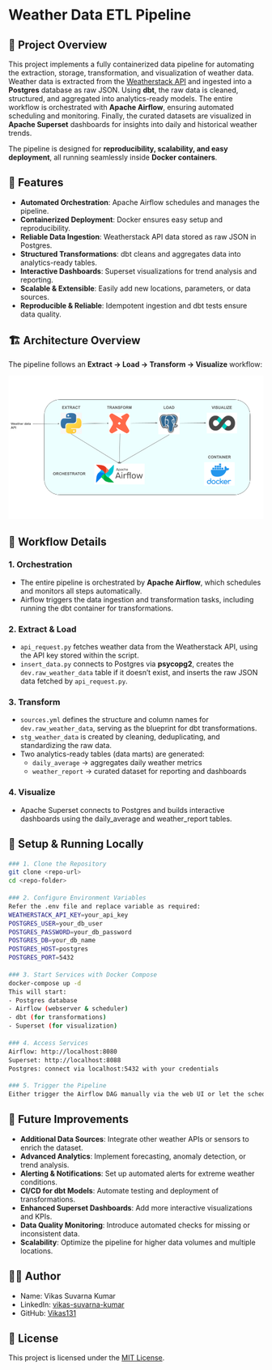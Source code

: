 # Weather Data ETL Pipeline

## 📘 Project Overview
This project implements a fully containerized data pipeline for automating the extraction, storage, transformation, and visualization of weather data.  
Weather data is extracted from the [Weatherstack API](https://weatherstack.com/) and ingested into a **Postgres** database as raw JSON. Using **dbt**, the raw data is cleaned, structured, and aggregated into analytics-ready models. The entire workflow is orchestrated with **Apache Airflow**, ensuring automated scheduling and monitoring. Finally, the curated datasets are visualized in **Apache Superset** dashboards for insights into daily and historical weather trends.  

The pipeline is designed for **reproducibility, scalability, and easy deployment**, all running seamlessly inside **Docker containers**.

## 🚀 Features

- **Automated Orchestration**: Apache Airflow schedules and manages the pipeline.  
- **Containerized Deployment**: Docker ensures easy setup and reproducibility.  
- **Reliable Data Ingestion**: Weatherstack API data stored as raw JSON in Postgres.  
- **Structured Transformations**: dbt cleans and aggregates data into analytics-ready tables.  
- **Interactive Dashboards**: Superset visualizations for trend analysis and reporting.  
- **Scalable & Extensible**: Easily add new locations, parameters, or data sources.  
- **Reproducible & Reliable**: Idempotent ingestion and dbt tests ensure data quality.

## 🏗️ Architecture Overview

The pipeline follows an **Extract → Load → Transform → Visualize** workflow:

![Architecture Diagram](./images/Weather_data_ETL_flow.png)


## 🔁 Workflow Details

### 1. Orchestration
- The entire pipeline is orchestrated by **Apache Airflow**, which schedules and monitors all steps automatically.  
- Airflow triggers the data ingestion and transformation tasks, including running the dbt container for transformations.

### 2. Extract & Load
- `api_request.py` fetches weather data from the Weatherstack API, using the API key stored within the script.  
- `insert_data.py` connects to Postgres via **psycopg2**, creates the `dev.raw_weather_data` table if it doesn’t exist, and inserts the raw JSON data fetched by `api_request.py`.

### 3. Transform
- `sources.yml` defines the structure and column names for `dev.raw_weather_data`, serving as the blueprint for dbt transformations.  
- `stg_weather_data` is created by cleaning, deduplicating, and standardizing the raw data.  
- Two analytics-ready tables (data marts) are generated:  
  - `daily_average` → aggregates daily weather metrics  
  - `weather_report` → curated dataset for reporting and dashboards

### 4. Visualize
- Apache Superset connects to Postgres and builds interactive dashboards using the daily_average and weather_report tables.

## 🧪 Setup & Running Locally

```bash
### 1. Clone the Repository
git clone <repo-url>
cd <repo-folder>

### 2. Configure Environment Variables
Refer the .env file and replace variable as required:
WEATHERSTACK_API_KEY=your_api_key
POSTGRES_USER=your_db_user
POSTGRES_PASSWORD=your_db_password
POSTGRES_DB=your_db_name
POSTGRES_HOST=postgres
POSTGRES_PORT=5432

### 3. Start Services with Docker Compose
docker-compose up -d
This will start:
- Postgres database
- Airflow (webserver & scheduler)
- dbt (for transformations)
- Superset (for visualization)

### 4. Access Services
Airflow: http://localhost:8080
Superset: http://localhost:8088
Postgres: connect via localhost:5432 with your credentials

### 5. Trigger the Pipeline
Either trigger the Airflow DAG manually via the web UI or let the scheduled DAG run automatically.
```

## 🚀 Future Improvements

- **Additional Data Sources**: Integrate other weather APIs or sensors to enrich the dataset.  
- **Advanced Analytics**: Implement forecasting, anomaly detection, or trend analysis.  
- **Alerting & Notifications**: Set up automated alerts for extreme weather conditions.  
- **CI/CD for dbt Models**: Automate testing and deployment of transformations.  
- **Enhanced Superset Dashboards**: Add more interactive visualizations and KPIs.  
- **Data Quality Monitoring**: Introduce automated checks for missing or inconsistent data.  
- **Scalability**: Optimize the pipeline for higher data volumes and multiple locations.

## 🧑‍💻 Author

- Name: Vikas Suvarna Kumar  
- LinkedIn: [vikas-suvarna-kumar](https://www.linkedin.com/in/vikas-suvarna-kumar/)  
- GitHub: [Vikas131](https://github.com/Vikas131)

## 📄 License

This project is licensed under the [MIT License](LICENSE).
